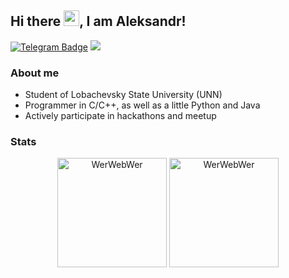 ## Hi there <a href="https://www.gautamkrishnar.com/"><img src="https://media.giphy.com/media/hvRJCLFzcasrR4ia7z/giphy.gif" width="25px"></a>, I am Aleksandr!
[![Telegram Badge](https://img.shields.io/badge/-Telegram-0088cc?style=flat-square&logo=Telegram&logoColor=white)](https://t.me/AlexSm) ![](https://visitor-badge.glitch.me/badge?page_id=WerWebWer)

### About me
- Student of Lobachevsky State University (UNN)
- Programmer in C/C++, as well as a little Python and Java
- Аctively participate in hackathons and meetup

### Stats
<p align=center>
    <img height=175 align="center" src="https://github-readme-stats.vercel.app/api?username=WerWebWer&show_icons=true&theme=gotham&include_all_commits=true" alt="WerWebWer">
  <img height=175 align="center" src="https://github-readme-stats.vercel.app/api/top-langs/?username=WerWebWer&hide=c%23,powershell,java&title_color=2aa889&text_color=99d1ce&icon_color=2bbc8a&bg_color=0c1014&langs_count=8&layout=compact"  alt="WerWebWer"/>
</p>
